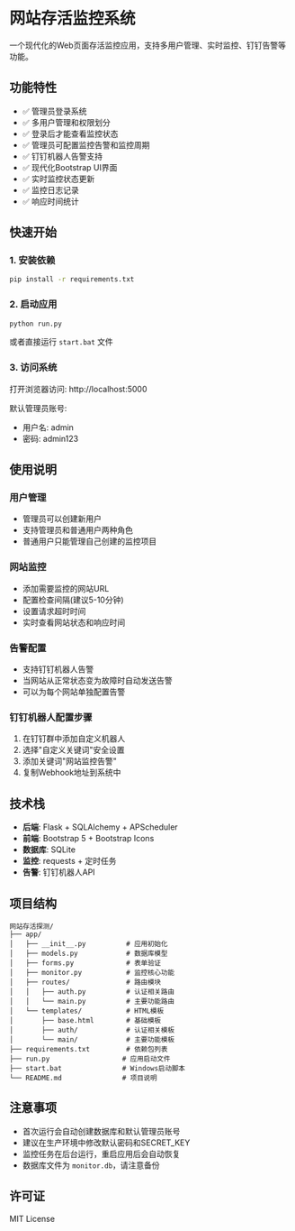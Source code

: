 # 网站存活监控系统

一个现代化的Web页面存活监控应用，支持多用户管理、实时监控、钉钉告警等功能。

## 功能特性

- ✅ 管理员登录系统
- ✅ 多用户管理和权限划分
- ✅ 登录后才能查看监控状态
- ✅ 管理员可配置监控告警和监控周期
- ✅ 钉钉机器人告警支持
- ✅ 现代化Bootstrap UI界面
- ✅ 实时监控状态更新
- ✅ 监控日志记录
- ✅ 响应时间统计

## 快速开始

### 1. 安装依赖
```bash
pip install -r requirements.txt
```

### 2. 启动应用
```bash
python run.py
```

或者直接运行 `start.bat` 文件

### 3. 访问系统
打开浏览器访问: http://localhost:5000

默认管理员账号:
- 用户名: admin
- 密码: admin123

## 使用说明

### 用户管理
- 管理员可以创建新用户
- 支持管理员和普通用户两种角色
- 普通用户只能管理自己创建的监控项目

### 网站监控
- 添加需要监控的网站URL
- 配置检查间隔(建议5-10分钟)
- 设置请求超时时间
- 实时查看网站状态和响应时间

### 告警配置
- 支持钉钉机器人告警
- 当网站从正常状态变为故障时自动发送告警
- 可以为每个网站单独配置告警

### 钉钉机器人配置步骤
1. 在钉钉群中添加自定义机器人
2. 选择"自定义关键词"安全设置
3. 添加关键词"网站监控告警"
4. 复制Webhook地址到系统中

## 技术栈

- **后端**: Flask + SQLAlchemy + APScheduler
- **前端**: Bootstrap 5 + Bootstrap Icons
- **数据库**: SQLite
- **监控**: requests + 定时任务
- **告警**: 钉钉机器人API

## 项目结构

```
网站存活探测/
├── app/
│   ├── __init__.py          # 应用初始化
│   ├── models.py            # 数据库模型
│   ├── forms.py             # 表单验证
│   ├── monitor.py           # 监控核心功能
│   ├── routes/              # 路由模块
│   │   ├── auth.py          # 认证相关路由
│   │   └── main.py          # 主要功能路由
│   └── templates/           # HTML模板
│       ├── base.html        # 基础模板
│       ├── auth/            # 认证相关模板
│       └── main/            # 主要功能模板
├── requirements.txt         # 依赖包列表
├── run.py                  # 应用启动文件
├── start.bat               # Windows启动脚本
└── README.md               # 项目说明
```

## 注意事项

- 首次运行会自动创建数据库和默认管理员账号
- 建议在生产环境中修改默认密码和SECRET_KEY
- 监控任务在后台运行，重启应用后会自动恢复
- 数据库文件为 `monitor.db`，请注意备份

## 许可证

MIT License